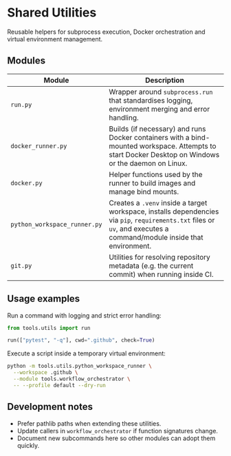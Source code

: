# Shared Utilities

Reusable helpers for subprocess execution, Docker orchestration and virtual
environment management.

## Modules

| Module | Description |
| --- | --- |
| `run.py` | Wrapper around `subprocess.run` that standardises logging, environment merging and error handling. |
| `docker_runner.py` | Builds (if necessary) and runs Docker containers with a bind-mounted workspace. Attempts to start Docker Desktop on Windows or the daemon on Linux. |
| `docker.py` | Helper functions used by the runner to build images and manage bind mounts. |
| `python_workspace_runner.py` | Creates a `.venv` inside a target workspace, installs dependencies via `pip`, `requirements.txt` files or `uv`, and executes a command/module inside that environment. |
| `git.py` | Utilities for resolving repository metadata (e.g. the current commit) when running inside CI. |

## Usage examples

Run a command with logging and strict error handling:

```python
from tools.utils import run

run(["pytest", "-q"], cwd=".github", check=True)
```

Execute a script inside a temporary virtual environment:

```bash
python -m tools.utils.python_workspace_runner \
  --workspace .github \
  --module tools.workflow_orchestrator \
  -- --profile default --dry-run
```

## Development notes

* Prefer pathlib paths when extending these utilities.
* Update callers in `workflow_orchestrator` if function signatures change.
* Document new subcommands here so other modules can adopt them quickly.
